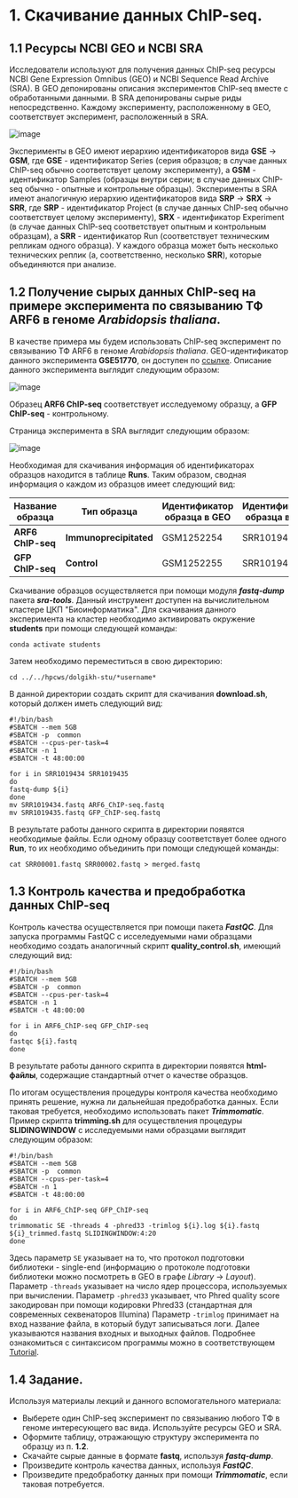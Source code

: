 # 1. Скачивание данных ChIP-seq.

## 1.1 Ресурсы NCBI GEO и NCBI SRA

Исследователи используют для получения данных ChIP-seq ресурсы NCBI Gene Expression Omnibus (GEO) и NCBI Sequence Read Archive (SRA). В GEO депонированы описания экспериментов ChIP-seq вместе с обработанными данными. В SRA депонированы сырые риды непосредственно. Каждому эксперименту, расположенному в GEO, соответствует эксперимент, расположенный в SRA. 

![image](https://user-images.githubusercontent.com/83860672/165040978-e509cce0-1b71-4177-8a56-615f0fce4b41.png)


Эксперименты в GEO имеют иерархию идентификаторов вида **GSE** → **GSM**, где **GSE** - идентификатор Series (серия образцов; в случае данных ChIP-seq обычно соответствует целому эксперименту), а **GSM** - идентификатор Samples (образцы внутри серии; в случае данных ChIP-seq обычно - опытные и контрольные образцы). Эксперименты в SRA имеют аналогичную иерархию идентификаторов вида **SRP** → **SRX** → **SRR**, где **SRP** - идентификатор Project (в случае данных ChIP-seq обычно соответствует целому эксперименту), **SRX** - идентификатор Experiment (в случае данных ChIP-seq соответствует опытным и контрольным образцам), а **SRR** - идентификатор Run (соответствует техническим репликам одного образца). У каждого образца может быть несколько технических реплик (а, соответственно, несколько **SRR**), которые объединяются при анализе.

## 1.2 Получение сырых данных ChIP-seq на примере эксперимента по связыванию ТФ ARF6 в геноме *Arabidopsis thaliana*.

В качестве примера мы будем использовать ChIP-seq эксперимент по связыванию ТФ ARF6 в геноме *Arabidopsis thaliana*. GEO-идентификатор данного эксперимента **GSE51770**, он доступен по [ссылке](https://www.ncbi.nlm.nih.gov/geo/query/acc.cgi?acc=GSE51770). Описание данного эксперимента выглядит следующим образом:

![image](https://user-images.githubusercontent.com/83860672/165031288-ff785117-b379-41e8-823c-de245c75a5d6.png)

Образец **ARF6 ChIP-seq** соответствует исследуемому образцу, а **GFP ChIP-seq** - контрольному.

Страница эксперимента в SRA выглядит следующим образом:

![image](https://user-images.githubusercontent.com/83860672/165033263-dc202304-6388-40c4-92fd-815d6e3c717a.png)

Необходимая для скачивания информация об идентификаторах образцов находится в таблице **Runs**. Таким образом, сводная информация о каждом из образцов имеет следующий вид:

|Название образца|Тип образца|Идентификатор образца в GEO|Идентификатор образца в SRA|
|---|---|---|---|
|**ARF6 ChIP-seq**|**Immunoprecipitated**|GSM1252254|SRR1019434|
|**GFP ChIP-seq**|**Control**|GSM1252255|SRR1019435|

Скачивание образцов осуществляется при помощи модуля **_fastq-dump_** пакета **_sra-tools_**. Данный инструмент доступен на вычислительном кластере ЦКП "Биоинформатика". Для скачивания данного эксперимента на кластер необходимо активировать окружение **students** при помощи следующей команды:

`conda activate students`

Затем необходимо переместиться в свою директорию:

`cd ../../hpcws/dolgikh-stu/*username*`

В данной директории создать скрипт для скачивания **download.sh**, который должен иметь следующий вид:

```shell
#!/bin/bash
#SBATCH --mem 5GB
#SBATCH -p  common
#SBATCH --cpus-per-task=4
#SBATCH -n 1
#SBATCH -t 48:00:00

for i in SRR1019434 SRR1019435
do
fastq-dump ${i}
done
mv SRR1019434.fastq ARF6_ChIP-seq.fastq
mv SRR1019435.fastq GFP_ChIP-seq.fastq
```

В результате работы данного скрипта в директории появятся необходимые файлы. Если одному образцу соответствует более одного **Run**, то их необходимо объединить при помощи следующей команды:

`cat SRR00001.fastq SRR00002.fastq > merged.fastq`

## 1.3 Контроль качества и предобработка данных ChIP-seq

Контроль качества осуществляется при помощи пакета **_FastQC_**. Для запуска программы FastQC с исселедуемыми нами образцами необходимо создать аналогичный скрипт **quality_control.sh**, имеющий следующий вид:

```shell
#!/bin/bash
#SBATCH --mem 5GB
#SBATCH -p  common
#SBATCH --cpus-per-task=4
#SBATCH -n 1
#SBATCH -t 48:00:00

for i in ARF6_ChIP-seq GFP_ChIP-seq
do
fastqc ${i}.fastq
done
```

В результате работы данного скрипта в директории появятся **html-файлы**, содержащие стандартный отчет о качестве образцов.

По итогам осуществления процедуры контроля качества необходимо принять решение, нужна ли дальнейшая предобработка данных. Если таковая требуется, необходимо использовать пакет **_Trimmomatic_**. Пример скрипта **trimming.sh** для осуществления процедуры **SLIDINGWINDOW** с исследуемыми нами образцами выглядит следующим образом:

```shell
#!/bin/bash
#SBATCH --mem 5GB
#SBATCH -p  common
#SBATCH --cpus-per-task=4
#SBATCH -n 1
#SBATCH -t 48:00:00

for i in ARF6_ChIP-seq GFP_ChIP-seq
do
trimmomatic SE -threads 4 -phred33 -trimlog ${i}.log ${i}.fastq ${i}_trimmed.fastq SLIDINGWINDOW:4:20 
done
```
Здесь параметр `SE` указывает на то, что протокол подготовки библиотеки - single-end (информацию о протоколе подготовки библиотеки можно посмотреть в GEO в графе *Library* → *Layout*). Параметр `-threads` указывает на число ядер процессора, используемых при вычислении. Параметр `-phred33` указывает, что Phred quality score закодирован при помощи кодировки Phred33 (стандартная для современных секвенаторов Illumina) Параметр `-trimlog` принимает на вход название файла, в который будут записываться логи. Далее указываются названия входных и выходных файлов. Подробнее ознакомиться с синтаксисом программы можно в соответствующем [Tutorial](http://www.usadellab.org/cms/uploads/supplementary/Trimmomatic/TrimmomaticManual_V0.32.pdf).

## 1.4 Задание.

Используя материалы лекций и данного вспомогательного материала:

- Выберете один ChIP-seq эксперимент по связыванию любого ТФ в геноме интересующего вас вида. Используйте ресурсы GEO и SRA.
- Оформите таблицу, отражающую структуру эксперимента по образцу из п. **1.2**.
- Скачайте сырые данные в формате **fastq**, используя **_fastq-dump_**.
- Произведите контроль качества данных, используя **_FastQC_**.
- Произведите предобработку данных при помощи **_Trimmomatic_**, если таковая потребуется.
 
